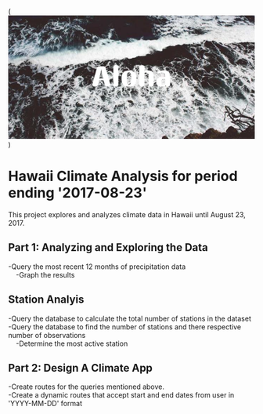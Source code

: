 
(![alt text](Aloha.png))

# Hawaii Climate Analysis for period ending '2017-08-23'
This project explores and analyzes climate data in Hawaii until August 23, 2017.

## Part 1: Analyzing and Exploring the Data
-Query the most recent 12 months of precipitation data<br>
&nbsp;&nbsp;&nbsp;&nbsp;-Graph the results

## Station Analyis
-Query the database to calculate the total number of stations in the dataset<br>
-Query the database to find the number of stations and there respective number of observations<br>
&nbsp;&nbsp;&nbsp;&nbsp;-Determine the most active station

## Part 2: Design A Climate App
-Create routes for the queries mentioned above.<br>
-Create a dynamic routes that accept start and end dates from user in 'YYYY-MM-DD' format


